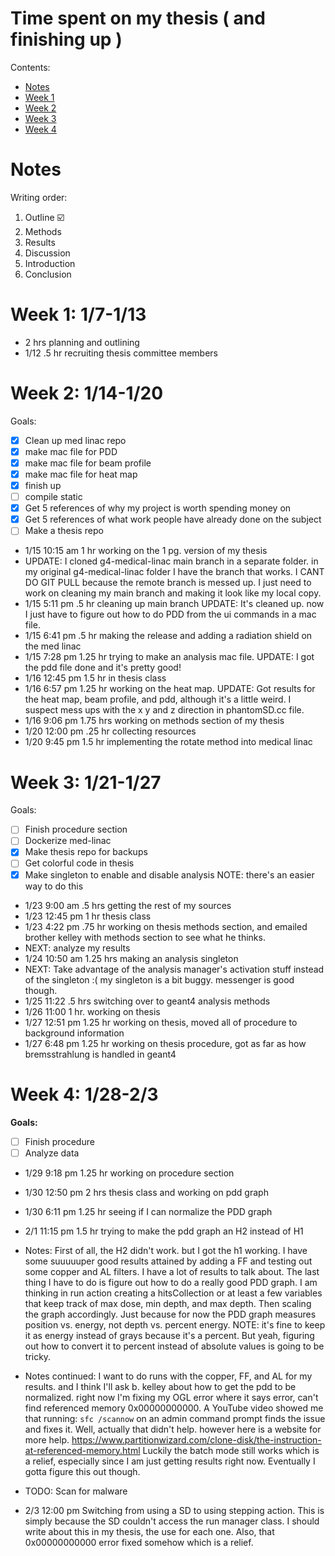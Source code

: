 # Time spent on my thesis ( and finishing up )

Contents:
- [Notes](#notes)
- [Week 1](#week-1-17-113)
- [Week 2](#week-2-114-120)
- [Week 3](#week-3-121-127)
- [Week 4](#week-4-128-23)

# Notes
Writing order: 
1. Outline ☑️
2. Methods
3. Results
4. Discussion
5. Introduction
6. Conclusion

# Week 1: 1/7-1/13

- 2 hrs planning and outlining
- 1/12 .5 hr recruiting thesis committee members 

# Week 2: 1/14-1/20

Goals:
- [x] Clean up med linac repo
- [x] make mac file for PDD
- [x] make mac file for beam profile
- [x] make mac file for heat map
- [x] finish up
- [ ] compile static
- [x] Get 5 references of why my project is worth spending money on
- [x] Get 5 references of what work people have already done on the subject
- [ ] Make a thesis repo

- 1/15 10:15 am 1 hr working on the 1 pg. version of my thesis
- UPDATE: I cloned g4-medical-linac main branch in a separate folder. in my original g4-medical-linac folder I have the branch that works. I CANT DO GIT PULL because the remote branch is messed up. I just need to work on cleaning my main branch and making it look like my local copy.
- 1/15 5:11 pm .5 hr cleaning up main branch UPDATE: It's cleaned up. now I just have to figure out how to do PDD from the ui commands in a mac file.
- 1/15 6:41 pm .5 hr making the release and adding a radiation shield on the med linac
- 1/15 7:28 pm 1.25 hr trying to make an analysis mac file. UPDATE: I got the pdd file done and it's pretty good!
- 1/16 12:45 pm 1.5 hr in thesis class
- 1/16 6:57 pm 1.25 hr working on the heat map. UPDATE: Got results for the heat map, beam profile, and pdd, although it's a little weird. I suspect mess ups with the x y and z direction in phantomSD.cc file. 
- 1/16 9:06 pm 1.75 hrs working on methods section of my thesis
- 1/20 12:00 pm .25 hr collecting resources
- 1/20 9:45 pm 1.5 hr implementing the rotate method into medical linac

# Week 3: 1/21-1/27

Goals:
- [ ] Finish procedure section
- [ ] Dockerize med-linac
- [x] Make thesis repo for backups
- [ ] Get colorful code in thesis
- [x] Make singleton to enable and disable analysis NOTE: there's an easier way to do this

- 1/23 9:00 am .5 hrs getting the rest of my sources
- 1/23 12:45 pm 1 hr thesis class
- 1/23 4:22 pm .75 hr working on thesis methods section, and emailed brother kelley with methods section to see what he thinks.
- NEXT: analyze my results
- 1/24 10:50 am 1.25 hrs making an analysis singleton
- NEXT: Take advantage of the analysis manager's activation stuff instead of the singleton :( my singleton is a bit buggy. messenger is good though.
- 1/25 11:22 .5 hrs switching over to geant4 analysis methods
- 1/26 11:00 1 hr. working on thesis
- 1/27 12:51 pm 1.25 hr working on thesis, moved all of procedure to background information
- 1/27 6:48 pm 1.25 hr working on thesis procedure, got as far as how bremsstrahlung is handled in geant4


# Week 4: 1/28-2/3

**Goals:**
- [ ] Finish procedure
- [ ] Analyze data

- 1/29 9:18 pm 1.25 hr working on procedure section
- 1/30 12:50 pm 2 hrs thesis class and working on pdd graph
- 1/30 6:11 pm 1.25 hr seeing if I can normalize the PDD graph
- 2/1 11:15 pm 1.5 hr trying to make the pdd graph an H2 instead of H1
- Notes: First of all, the H2 didn't work. but I got the h1 working. I have some suuuuuper good results attained by adding a FF and testing out some copper and AL filters. I have a lot of results to talk about. The last thing I have to do is figure out how to do a really good PDD graph. I am thinking in run action creating a hitsCollection or at least a few variables that keep track of max dose, min depth, and max depth. Then scaling the graph accordingly. Just because for now the PDD graph measures position vs. energy, not depth vs. percent energy. NOTE: it's fine to keep it as energy instead of grays because it's a percent. But yeah, figuring out how to convert it to percent instead of absolute values is going to be tricky. 
- Notes continued: I want to do runs with the copper, FF, and AL for my results. and I think I'll ask b. kelley about how to get the pdd to be normalized. right now I'm fixing my OGL error where it says error, can't find referenced memory 0x00000000000. A YouTube video showed me that running: `sfc /scannow` on an admin command prompt finds the issue and fixes it. Well, actually that didn't help. however here is a website for more help. https://www.partitionwizard.com/clone-disk/the-instruction-at-referenced-memory.html Luckily the batch mode still works which is a relief, especially since I am just getting results right now. Eventually I gotta figure this out though.
- TODO: Scan for malware

- 2/3 12:00 pm Switching from using a SD to using stepping action. This is simply because the SD couldn't access the run manager class. I should write about this in my thesis, the use for each one. Also, that 0x00000000000 error fixed somehow which is a relief. 
